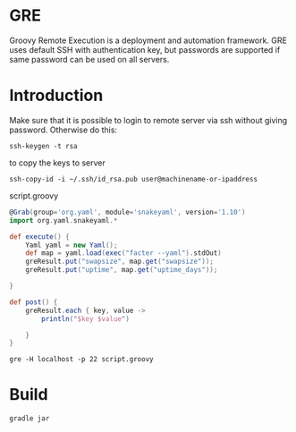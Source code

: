 GRE
===
Groovy Remote Execution is a deployment and automation framework.
GRE uses default SSH with authentication key, but passwords are supported if same password can be used on all servers. 

Introduction
===
Make sure that it is possible to login to remote server via ssh without giving password.
Otherwise do this:

    ssh-keygen -t rsa

to copy the keys to server

    ssh-copy-id -i ~/.ssh/id_rsa.pub user@machinename-or-ipaddress

script.groovy
```groovy
@Grab(group='org.yaml', module='snakeyaml', version='1.10')
import org.yaml.snakeyaml.*

def execute() {
    Yaml yaml = new Yaml();
    def map = yaml.load(exec("facter --yaml").stdOut)
    greResult.put("swapsize", map.get("swapsize"));
    greResult.put("uptime", map.get("uptime_days"));

}

def post() {
    greResult.each { key, value ->
        println("$key $value")

    }
}
```
    gre -H localhost -p 22 script.groovy

Build
===
    gradle jar